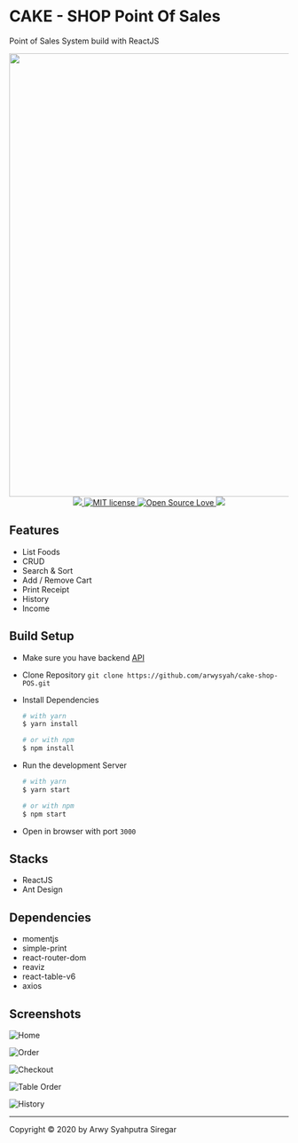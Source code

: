 # CAKE - SHOP  Point Of Sales

Point of Sales System build with ReactJS 



 <div align='center'>
  <img src='https://res.cloudinary.com/kenzo/image/upload/v1578380072/krx0qfrqxalaf5mfnpdw.png' width='800'  />

</div>
<div align='center'>
 <a href='https://hime-restaurant.now.sh/'>
  <img src='https://cdn.rawgit.com/sindresorhus/awesome/d7305f38d29fed78fa85652e3a63e154dd8e8829/media/badge.svg'' />
  </a>
  <a href="http://opensource.org/licenses/MIT">
    <img title="MIT license" src="http://img.shields.io/badge/license-MIT-brightgreen.svg">
  </a>
  <a href="#">
    <img title="Open Source Love" src="https://badges.frapsoft.com/os/v1/open-source.svg?v=102">
  </a>
   <a href="https://github.com/prettier/prettier"><img src="https://img.shields.io/badge/styled_with-prettier-ff69b4.svg"></a>

</div>



## Features

- List Foods
- CRUD
- Search & Sort
- Add / Remove Cart
- Print Receipt
- History
- Income

## Build Setup

- Make sure you have backend [API](https://github.com/arwysyah/Cake-Shop-API)
- Clone Repository `git clone https://github.com/arwysyah/cake-shop-POS.git`
- Install Dependencies 

  ```bash
  # with yarn
  $ yarn install

  # or with npm
  $ npm install
  ```

- Run the development Server 

  ```bash
  # with yarn
  $ yarn start
  
  # or with npm
  $ npm start
  ```

- Open in browser with port `3000`

## Stacks

- ReactJS 
- Ant Design


## Dependencies

- momentjs
- simple-print
- react-router-dom
- reaviz
- react-table-v6
- axios


## Screenshots

![Home](https://res.cloudinary.com/kenzo/image/upload/v1578379992/lzucxrulxtsk99tuyovq.png)

![Order]((https://res.cloudinary.com/kenzo/image/upload/v1578380072/krx0qfrqxalaf5mfnpdw.png))

![Checkout](https://res.cloudinary.com/kenzo/image/upload/v1578380131/mqal0rkaeod84ipalp3b.png)


![Table Order](https://res.cloudinary.com/kenzo/image/upload/v1578380303/mzdkd7hhnrcmjzcpfvoc.png)

![History](https://res.cloudinary.com/kenzo/image/upload/v1578380216/kbtgp0uujx4pyy7tpz54.png)


---

Copyright © 2020 by Arwy Syahputra Siregar
